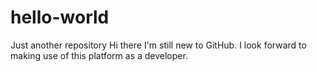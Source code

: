 # hello-world
Just another repository
Hi there
I'm still new to GitHub. I look forward to making use of this platform as a developer.
